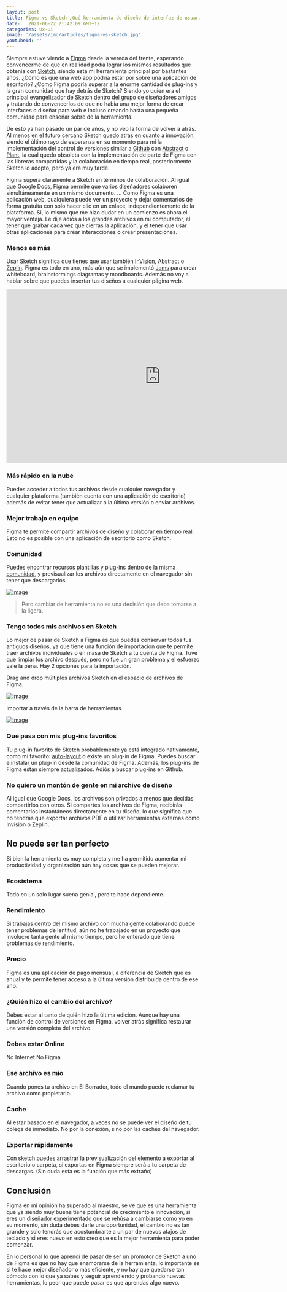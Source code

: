 ```yaml
---
layout: post
title: Figma vs Sketch ¿Qué herramienta de diseño de interfaz de usuario es mejor? Actualización 2021
date:   2021-06-22 21:42:09 GMT+12
categories: Ux-Ui
image: '/assets/img/articles/figma-vs-sketch.jpg'
youtubeId: ''
---
```


Siempre estuve viendo a [Figma](figma.com) desde la vereda del frente, esperando convencerme de que en realidad podía lograr los mismos resultados que obtenía con [Sketch](https://www.sketch.com/), siendo esta mi herramienta principal por bastantes años. ¿Cómo es que una web app podría estar por sobre una aplicación de escritorio? ¿Como Figma podría superar a la enorme cantidad de plug-ins y la gran comunidad que hay detrás de Sketch? Siendo yo quien era el principal evangelizador de Sketch dentro del grupo de diseñadores amigos y tratando de convencerlos de que no había una mejor forma de crear interfaces o diseñar para web e incluso creando hasta una pequeña comunidad para enseñar sobre de la herramienta.

De esto ya han pasado un par de años, y no veo la forma de volver a atrás. Al menos en el futuro cercano Sketch quedo atrás en cuanto a innovación, siendo el último rayo de esperanza en su momento para mí la implementación del control de versiones similar a [Github](http://github.com/) con [Abstract](https://abstract.com/) o [Plant](https://plantapp.io/), la cual quedo obsoleta con la implementación de parte de Figma con las libreras compartidas y la colaboración en tiempo real, posteriormente Sketch lo adopto, pero ya era muy tarde.

Figma supera claramente a Sketch en términos de colaboración. Al igual que Google Docs, Figma permite que varios diseñadores colaboren simultáneamente en un mismo documento. ... Como Figma es una aplicación web, cualquiera puede ver un proyecto y dejar comentarios de forma gratuita con solo hacer clic en un enlace, independientemente de la plataforma. Si, lo mismo que me hizo dudar en un comienzo es ahora el mayor ventaja. Le dije adiós a los grandes archivos en mi computador, el tener que grabar cada vez que cierras la aplicación, y el tener que usar otras aplicaciones para crear interacciones o crear presentaciones.

### **Menos es más**

Usar Sketch significa que tienes que usar también [InVision](https://www.invisionapp.com/), Abstract o [Zeplin](https://zeplin.io/). Figma es todo en uno, más aún que se implementó [Jams](https://www.figma.com/figjam/) para crear whiteboard, brainstormings diagramas  y moodboards. Además no voy a hablar sobre que puedes insertar tus diseños a cualquier página web.

<iframe style="border: 1px solid rgba(0, 0, 0, 0.1);" width="800" height="450" src="https://www.figma.com/embed?embed_host=share&url=https%3A%2F%2Fwww.figma.com%2Ffile%2FYW6DnqdAKgxEXNSiL1ZD29%2FRecord-Player-Community%3Fnode-id%3D0%253A1" allowfullscreen></iframe>

### **Más rápido en la nube**

Puedes acceder a todos tus archivos desde cualquier navegador y cualquier plataforma (también cuenta con una aplicación de escritorio) además de evitar tener que actualizar a la última versión  o enviar archivos.

### **Mejor trabajo en equipo**

Figma te permite compartir archivos de diseño y colaborar en tiempo real. Esto no es posible con una aplicación de escritorio como Sketch.

### **Comunidad**

Puedes encontrar recursos plantillas y plug-ins dentro de la misma [comunidad](https://www.figma.com/community/explore), y previsualizar los archivos directamente en el navegador sin tener que descargarlos.

[![image](https://i.imgur.com/rRDw7nP.png)](https://i.imgur.com/rRDw7nP.png "Click para ver el link")

> Pero cambiar de herramienta no es una decisión que deba tomarse a la ligera.

### **Tengo todos mis archivos en Sketch**

Lo mejor de pasar de Sketch a Figma es que puedes conservar todos tus antiguos diseños, ya que tiene una función de importación que te permite traer archivos individuales o en masa de Sketch a tu cuenta de Figma. Tuve que limpiar los archivo después, pero no fue un gran problema y el esfuerzo vale la pena. Hay 2 opciones para la importación.

Drag and drop múltiples archivos Sketch en el espacio de archivos de Figma.

[![image](https://i.imgur.com/JMPLiQG.png)](https://i.imgur.com/JMPLiQG.png "Click para ver el link")

Importar a través de la barra de herramientas.

[![image](https://i.imgur.com/SytuBUt.png)](https://i.imgur.com/SytuBUt.png "Click para ver el link")


### **Que pasa con mis plug-ins favoritos**

Tu plug-in favorito de Sketch probablemente ya está integrado nativamente, como mi favorito: [auto-layout](https://www.youtube.com/watch?v=TyaGpGDFczw&ab_channel=Figma) o existe un plug-in de Figma. Puedes buscar e instalar un plug-in desde la comunidad de Figma.  Además, los plug-ins de Figma están siempre actualizados. Adiós a buscar plug-ins en Github.

### **No quiero un montón de gente en mi archivo de diseño**

Al igual que Google Docs, los archivos son privados a menos que decidas compartirlos con otros. Si compartes los archivos de Figma, recibirás comentarios instantáneos directamente en tu diseño, lo que significa que no tendrás que exportar archivos PDF o utilizar herramientas externas como Invision o Zeplin.

## No puede ser tan perfecto

Si bien la herramienta es muy completa y me ha permitido aumentar mi productividad y organización aún hay cosas que se pueden mejorar.

### Ecosistema

Todo en un solo lugar suena genial, pero te hace dependiente.

### Rendimiento

Si trabajas dentro del mismo archivo con mucha gente colaborando puede tener problemas de lentitud, aún no he trabajado en un proyecto que involucre tanta gente al mismo tiempo, pero he enterado qué tiene problemas de rendimiento.

### Precio

Figma es una aplicación de pago mensual, a diferencia de Sketch que es anual y te permite tener acceso a la última versión distribuida dentro de ese año.

### ¿Quién hizo el cambio del archivo?

Debes estar al tanto de quién hizo la última edición. Aunque hay una función de control de versiones en Figma, volver atrás significa restaurar una versión completa del archivo.

### Debes estar Online

No Internet No Figma

### Ese archivo es mío

Cuando pones tu archivo en El Borrador, todo el mundo puede reclamar tu archivo como propietario.

### Cache

Al estar basado en el navegador, a veces no se puede ver el diseño de tu colega de inmediato. No por la conexión, sino por las cachés del navegador.

### Exportar rápidamente

Con sketch puedes arrastrar la previsualización del elemento a exportar al escritorio o carpeta, si exportas en Figma siempre será a tu carpeta de descargas. (Sin duda esta es la función que más extraño)

## Conclusión

Figma en mi opinión ha superado al maestro, se ve que es una herramienta que ya siendo muy buena tiene potencial de crecimiento e innovación, si eres un diseñador experimentado que se rehúsa a cambiarse como yo en su momento, sin duda debes darle una oportunidad, el cambio no es tan grande y solo tendrás que acostumbrarte a un par de nuevos atajos de teclado y si eres nuevo en esto creo que es la mejor herramienta para poder comenzar.

En lo personal lo que aprendí de pasar de ser un promotor de Sketch a uno de Figma es que no hay que enamorarse de la herramienta, lo importante es si te hace mejor diseñador o más eficiente, y no hay que quedarse tan cómodo con lo que ya sabes y seguir aprendiendo y probando nuevas herramientas, lo peor que puede pasar es que aprendas algo nuevo.